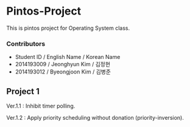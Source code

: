 # Pintos-Project
This is pintos project for Operating System class.

### Contributors
- Student ID / English Name / Korean Name
- 2014193009 / Jeonghyun Kim / 김정현
- 2014193012 / Byeongjoon Kim / 김병준

## Project 1

Ver.1.1 :
Inhibit timer polling.

Ver.1.2 :
Apply priority scheduling without donation (priority-inversion).
